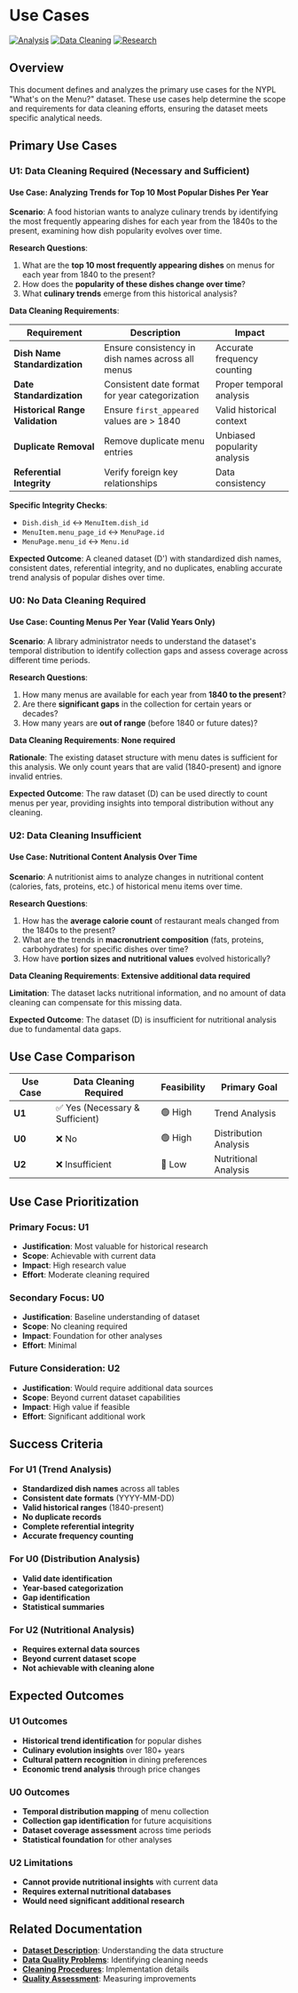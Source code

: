 # Use Cases

[![Analysis](https://img.shields.io/badge/Analysis-00D4AA?style=for-the-badge&logo=chart&logoColor=white)](https://en.wikipedia.org/wiki/Data_analysis)
[![Data Cleaning](https://img.shields.io/badge/Data_Cleaning-FF6B6B?style=for-the-badge&logo=data&logoColor=white)](https://en.wikipedia.org/wiki/Data_cleaning)
[![Research](https://img.shields.io/badge/Research-4285F4?style=for-the-badge&logo=research&logoColor=white)](https://en.wikipedia.org/wiki/Research)

## Overview

This document defines and analyzes the primary use cases for the NYPL "What's on the Menu?" dataset. These use cases help determine the scope and requirements for data cleaning efforts, ensuring the dataset meets specific analytical needs.


## Primary Use Cases

### **U1: Data Cleaning Required (Necessary and Sufficient)**

#### Use Case: Analyzing Trends for Top 10 Most Popular Dishes Per Year

**Scenario**: A food historian wants to analyze culinary trends by identifying the most frequently appearing dishes for each year from the 1840s to the present, examining how dish popularity evolves over time.

**Research Questions**:
1. What are the **top 10 most frequently appearing dishes** on menus for each year from 1840 to the present?
2. How does the **popularity of these dishes change over time**?
3. What **culinary trends** emerge from this historical analysis?

**Data Cleaning Requirements**:

| Requirement | Description | Impact |
|-------------|-------------|---------|
| **Dish Name Standardization** | Ensure consistency in dish names across all menus | Accurate frequency counting |
| **Date Standardization** | Consistent date format for year categorization | Proper temporal analysis |
| **Historical Range Validation** | Ensure `first_appeared` values are > 1840 | Valid historical context |
| **Duplicate Removal** | Remove duplicate menu entries | Unbiased popularity analysis |
| **Referential Integrity** | Verify foreign key relationships | Data consistency |

**Specific Integrity Checks**:
- `Dish.dish_id` ↔ `MenuItem.dish_id`
- `MenuItem.menu_page_id` ↔ `MenuPage.id`
- `MenuPage.menu_id` ↔ `Menu.id`

**Expected Outcome**: A cleaned dataset (D') with standardized dish names, consistent dates, referential integrity, and no duplicates, enabling accurate trend analysis of popular dishes over time.

### **U0: No Data Cleaning Required**

#### Use Case: Counting Menus Per Year (Valid Years Only)

**Scenario**: A library administrator needs to understand the dataset's temporal distribution to identify collection gaps and assess coverage across different time periods.

**Research Questions**:
1. How many menus are available for each year from **1840 to the present**?
2. Are there **significant gaps** in the collection for certain years or decades?
3. How many years are **out of range** (before 1840 or future dates)?

**Data Cleaning Requirements**: **None required**

**Rationale**: The existing dataset structure with menu dates is sufficient for this analysis. We only count years that are valid (1840-present) and ignore invalid entries.

**Expected Outcome**: The raw dataset (D) can be used directly to count menus per year, providing insights into temporal distribution without any cleaning.

### **U2: Data Cleaning Insufficient**

#### Use Case: Nutritional Content Analysis Over Time

**Scenario**: A nutritionist aims to analyze changes in nutritional content (calories, fats, proteins, etc.) of historical menu items over time.

**Research Questions**:
1. How has the **average calorie count** of restaurant meals changed from the 1840s to the present?
2. What are the trends in **macronutrient composition** (fats, proteins, carbohydrates) for specific dishes over time?
3. How have **portion sizes and nutritional values** evolved historically?

**Data Cleaning Requirements**: **Extensive additional data required**

**Limitation**: The dataset lacks nutritional information, and no amount of data cleaning can compensate for this missing data.

**Expected Outcome**: The dataset (D) is insufficient for nutritional analysis due to fundamental data gaps.

## Use Case Comparison

| Use Case | Data Cleaning Required | Feasibility | Primary Goal |
|----------|----------------------|-------------|--------------|
| **U1** | ✅ Yes (Necessary & Sufficient) | 🟢 High | Trend Analysis |
| **U0** | ❌ No | 🟢 High | Distribution Analysis |
| **U2** | ❌ Insufficient | 🔴 Low | Nutritional Analysis |

## Use Case Prioritization

### **Primary Focus: U1**
- **Justification**: Most valuable for historical research
- **Scope**: Achievable with current data
- **Impact**: High research value
- **Effort**: Moderate cleaning required

### **Secondary Focus: U0**
- **Justification**: Baseline understanding of dataset
- **Scope**: No cleaning required
- **Impact**: Foundation for other analyses
- **Effort**: Minimal

### **Future Consideration: U2**
- **Justification**: Would require additional data sources
- **Scope**: Beyond current dataset capabilities
- **Impact**: High value if feasible
- **Effort**: Significant additional work


## Success Criteria

### For U1 (Trend Analysis)
- **Standardized dish names** across all tables
- **Consistent date formats** (YYYY-MM-DD)
- **Valid historical ranges** (1840-present)
- **No duplicate records**
- **Complete referential integrity**
- **Accurate frequency counting**

### For U0 (Distribution Analysis)
- **Valid date identification**
- **Year-based categorization**
- **Gap identification**
- **Statistical summaries**

### For U2 (Nutritional Analysis)
- **Requires external data sources**
- **Beyond current dataset scope**
- **Not achievable with cleaning alone**

## Expected Outcomes

### **U1 Outcomes**
- **Historical trend identification** for popular dishes
- **Culinary evolution insights** over 180+ years
- **Cultural pattern recognition** in dining preferences
- **Economic trend analysis** through price changes

### **U0 Outcomes**
- **Temporal distribution mapping** of menu collection
- **Collection gap identification** for future acquisitions
- **Dataset coverage assessment** across time periods
- **Statistical foundation** for other analyses

### **U2 Limitations**
- **Cannot provide nutritional insights** with current data
- **Requires external nutritional databases**
- **Would need significant additional research**

## Related Documentation

- **[Dataset Description](01_Description_of_Dataset.md)**: Understanding the data structure
- **[Data Quality Problems](03_Data_Quality_Problems.md)**: Identifying cleaning needs
- **[Cleaning Procedures](04_Description_of_Data_Cleaning_Performed.md)**: Implementation details
- **[Quality Assessment](05_Document_Data_Quality_Changes.md)**: Measuring improvements